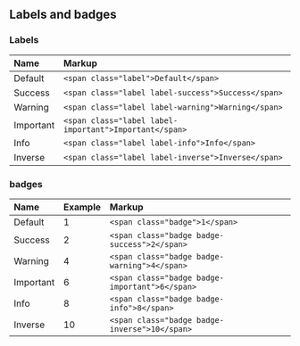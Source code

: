 <!--
layout: 'post'
section: 'Cornerstone Framework'
title: 'Labels and badges'
outline: '이름표와 뱃지'
date: '2012-11-16'
tagstr: 'widget'
order: '[4, 2, 5]'
thumbnail: '4.2.05.label_and_badge.png'
-->

## Labels and badges

### Labels

Name | Markup
:-- | :-- 
<span class="label">Default</span> | `<span class="label">Default</span>`
<span class="label label-success">Success</span> | `<span class="label label-success">Success</span>`
<span class="label label-warning">Warning</span> | `<span class="label label-warning">Warning</span>`
<span class="label label-important">Important</span> | `<span class="label label-important">Important</span>`
<span class="label label-info">Info</span> | `<span class="label label-info">Info</span>`
<span class="label label-inverse">Inverse</span> | `<span class="label label-inverse">Inverse</span>`

### badges

Name | Example | Markup
:-- | :-- | :--  
Default | <span class="badge">1</span> | `<span class="badge">1</span>`
Success | <span class="badge badge-success">2</span> | `<span class="badge badge-success">2</span>`
Warning | <span class="badge badge-warning">4</span> | `<span class="badge badge-warning">4</span>`
Important | <span class="badge badge-important">6</span> | `<span class="badge badge-important">6</span>`
Info | <span class="badge badge-info">8</span> | `<span class="badge badge-info">8</span>`
Inverse | <span class="badge badge-inverse">10</span> | `<span class="badge badge-inverse">10</span>`
